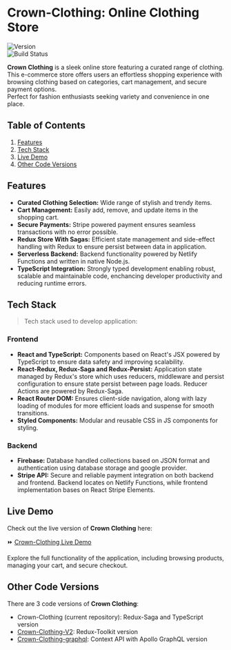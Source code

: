 # Crown-Clothing: Online Clothing Store

![Version](https://img.shields.io/badge/version-0.1.0-blue)\
![Build Status](https://img.shields.io/badge/status-online-brightgreen)

**Crown Clothing** is a sleek online store featuring a curated range of clothing.\
This e-commerce store offers users an effortless shopping experience with browsing clothing based on categories, cart management, and secure payment options.\
Perfect for fashion enthusiasts seeking variety and convenience in one place.

## **Table of Contents**

1. [Features](#features)
2. [Tech Stack](#tech-stack)
3. [Live Demo](#live-demo)
4. [Other Code Versions](#other-code-versions)

## **Features**

- **Curated Clothing Selection:** Wide range of stylish and trendy items.
- **Cart Management:** Easily add, remove, and update items in the shopping cart.
- **Secure Payments:** Stripe powered payment ensures seamless transactions with no error possible.
- **Redux Store With Sagas:** Efficient state management and side-effect handling with Redux to ensure persist between data in application.
- **Serverless Backend:** Backend functionality powered by Netlify Functions and written in native Node.js.
- **TypeScript Integration:** Strongly typed development enabling robust, scalable and maintainable code, enchancing developer productivity and reducing runtime errors.

## **Tech Stack**

> Tech stack used to develop application:

### **Frontend**

- **React and TypeScript:** Components based on React's JSX powered by TypeScript to ensure data safety and improving scalability.
- **React-Redux, Redux-Saga and Redux-Persist:** Application state managed by Redux's store which uses reducers, middleware and persist configuration to ensure state persist between page loads. Reducer Actions are powered by Redux-Saga.
- **React Router DOM:** Ensures client-side navigation, along with lazy loading of modules for more efficient loads and suspense for smooth transitions.
- **Styled Components:** Modular and reusable CSS in JS components for styling.

### **Backend**

- **Firebase:** Database handled collections based on JSON format and authentication using database storage and google provider.
- **Stripe API:** Secure and reliable payment integration on both backend and frontend. Backend locates on Netlify Functions, while frontend implementation bases on React Stripe Elements.

## **Live Demo**

Check out the live version of **Crown Clothing** here:

⏩ [Crown-Clothing Live Demo](https://crownclothing-onsite.netlify.app)

Explore the full functionality of the application, including browsing products, managing your cart, and secure checkout.

## **Other Code Versions**

There are 3 code versions of **Crown Clothing**:

- Crown-Clothing (current repository): Redux-Saga and TypeScript version
- [Crown-Clothing-V2](https://github.com/RadosavPanic/Crown-Clothing-V2): Redux-Toolkit version
- [Crown-Clothing-graphql](https://github.com/RadosavPanic/Crown-Clothing-graphql): Context API with Apollo GraphQL version
